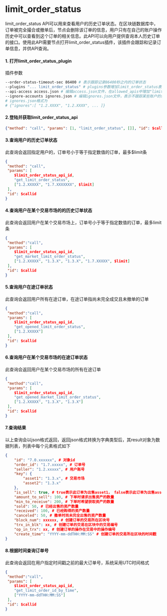 # limit_order_status

limit_order_status API可以用来查看用户的历史订单状态。在区块链数据库中，订单被完全撮合或撤单后，节点会删除该订单的信息，用户只有在自己的账户操作历史中可以查看到这个订单的相关信息。此API可以向用户提供查询本人历史订单的接口。使用此API需要节点打开limit_order_status插件，该插件会跟踪和记录订单信息，并供API查询。

#### 1. 打开limit_order_status_plugin
插件参数
```Bash
--order-status-timeout-sec 86400 # 表示跟踪记录86400秒之内的订单状态
--plugins "... limit_order_status" # plugins参数增加limit_order_status表示启动该插件
--api-access access.json # 编辑access.json文件，在allowed_apis中增加"limit_order_status_api"，表示打开该API
--ignore-accounts ignores.json # 编辑ignores.json文件，表示不跟踪某些账户的信息
# ignores.json格式为
# {"ignores":[ "1.2.XXXX", "1.2.XXXX", ... ]}
```

#### 2.登陆并获取limit_order_status_api
```json
{"method": "call", "params": [1, "limit_order_status", []], "id": $callid}
```

#### 3.查询用户的历史订单状态
此查询会返回指定用户的，订单号小于等于指定数值的订单，最多$limit条
```json
{
 "method": "call", 
 "params": [
    $limit_order_status_api_id,
    "get_limit_order_status",
    ["1.2.XXXXX", "1.7.XXXXXXX", $limit]
 ],
 "id": $callid 
}
```

#### 4.查询用户在某个交易市场的的历史订单状态
此查询会返回用户在某个交易市场上，订单号小于等于指定数值的订单，最多limit条
```json
{
 "method":"call",
 "params": [
    $limit_order_status_api_id,
    "get_market_limit_order_status",
    ["1.2.XXXXX", "1.3.X", "1.3.X", "1.7.XXXXX", $limit]
 ],
 "id": $callid
} 
```

#### 5.查询用户在途订单状态
此查询会返回用户所有在途订单，在途订单指尚未完全成交且未撤单的订单
```json
{
 "method":"call",
 "params": [
    $limit_order_status_api_id,
    "get_opened_limit_order_status",
    ["1.2.XXXXX"]
 ],
 "id": $callid
} 
```

#### 6.查询用户在某个交易市场的在途订单状态
此查询会返回用户在某个交易市场的所有在途订单
```json
{
 "method":"call",
 "params": [
    $limit_order_status_api_id,
    "get_opened_market_limit_order_status",
    ["1.2.XXXXX", "1.3.X", "1.3.X"]
 ],
 "id": $callid
} 
```
#### 7.查询结果
以上查询会以json格式返回，返回json格式转换为字典类型后，其result对象为数据列表，列表中每个元素格式如下
```json
{
    "id": "7.0.xxxxxx", # 对象id
    "order_id": "1.7.xxxxx", # 订单号
    "seller": "1.2.xxxxx", # 用户账号
    "key": {
        "asset1": "1.3.x", # 交易市场
        "asset2": "1.3.x"
    },
    "is_sell": true, # true表示此订单为出售asset1， false表示此订单为出售asset2
    "amount_to_sell": 100, # 下单时请求出售资产的数量
    "min_to_receive": 200, # 下单时希望获取资产的数量
    "sold": 50, # 已经出售的资产数量
    "received": 100, # 已经购得的资产数量
    "canceled": 50, # 撤单时尚未完全出售的资产数量
    "block_num": xxxxxx, # 创建订单的交易所在区块号
    "trx_in_blk": xx, # 创建订单的交易在区块中的交易编号
    "op_in_trx": xx, # 创建订单的操作在交易中的操作编号
    "create_time": "YYYY-mm-ddTHH:MM:SS" # 创建订单的交易所在区块的时间戳
}
```

#### 8.根据时间查询订单号
此查询会返回在用户指定时间戳之前的最大订单号，系统采用UTC时间格式
```json
{
 "method":"call",
 "params": [
    $limit_order_status_api_id,
    "get_limit_order_id_by_time",
    ["YYYY-mm-ddTHH:MM:SS"]
 ],
 "id": $callid
} 
```
